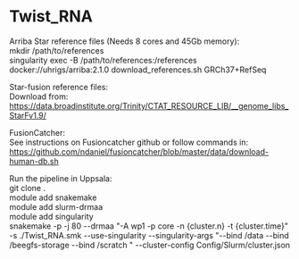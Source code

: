 # Twist_RNA
Arriba Star reference files (Needs 8 cores and 45Gb memory):<br>
mkdir /path/to/references<br>
singularity exec -B /path/to/references:/references docker://uhrigs/arriba:2.1.0 download_references.sh GRCh37+RefSeq


Star-fusion reference files:<br>
Download from: https://data.broadinstitute.org/Trinity/CTAT_RESOURCE_LIB/__genome_libs_StarFv1.9/


FusionCatcher:<br>
See instructions on Fusioncatcher github or follow commands in:<br>
https://github.com/ndaniel/fusioncatcher/blob/master/data/download-human-db.sh


Run the pipeline in Uppsala: <br>
git clone  . <br>
module add snakemake<br>
module add slurm-drmaa<br>
module add singularity<br>
snakemake -p -j 80 --drmaa "-A wp1 -p core -n {cluster.n} -t {cluster.time}" -s ./Twist_RNA.smk --use-singularity --singularity-args "--bind /data --bind /beegfs-storage --bind /scratch " --cluster-config Config/Slurm/cluster.json

